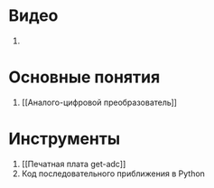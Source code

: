 
# Видео

1. 

# Основные понятия

1. [[Аналого-цифровой преобразователь]]

# Инструменты

1. [[Печатная плата get-adc]]
2. Код последовательного приближения в Python
